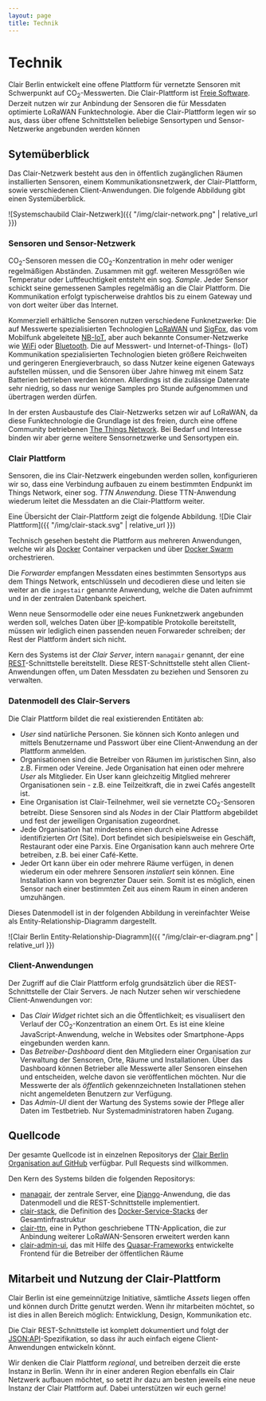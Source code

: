 ```yaml
---
layout: page
title: Technik
---
```


# Technik

Clair Berlin entwickelt eine offene Plattform für vernetzte Sensoren mit
Schwerpunkt auf CO<sub>2</sub>-Messwerten. Die Clair-Plattform ist [Freie
Software](https://www.gnu.org/philosophy/free-sw.de.html). Derzeit nutzen wir zur Anbindung der Sensoren die für Messdaten optimierte LoRaWAN Funktechnologie. Aber die Clair-Plattform legen wir so aus, dass über offene Schnittstellen beliebige Sensortypen und Sensor-Netzwerke angebunden werden können

## Sytemüberblick

Das Clair-Netzwerk besteht aus den in öffentlich zugänglichen Räumen installierten Sensoren, einem Kommunikationsnetzwerk, der Clair-Plattform, sowie verschiedenen Client-Anwendungen. Die folgende Abbildung gibt einen Systemüberblick.

![Systemschaubild Clair-Netzwerk]({{ "/img/clair-network.png" | relative_url }})

### Sensoren und Sensor-Netzwerk

CO<sub>2</sub>-Sensoren messen die CO<sub>2</sub>-Konzentration in mehr oder weniger regelmäßigen Abständen. Zusammen mit ggf. weiteren Messgrößen wie Temperatur oder Luftfeuchtigkeit entsteht ein sog. _Sample_. Jeder Sensor schickt seine gemessenen Samples regelmäßig an die Clair Plattform. Die Kommunikation erfolgt typischerweise drahtlos bis zu einem Gateway und von dort weiter über das Internet.

Kommerziell erhältliche Sensoren nutzen verschiedene Funknetzwerke: Die auf Messwerte spezialisierten Technologien [LoRaWAN](https://lora-alliance.org/about-lorawan) und [SigFox](https://www.sigfox.com/en), das vom Mobilfunk abgeleitete [NB-IoT](https://en.wikipedia.org/wiki/Narrowband_IoT), aber auch bekannte Consumer-Netzwerke wie [WiFi](https://www.wi-fi.org) oder [Bluetooth](https://www.bluetooth.com). Die auf Messwert- und Internet-of-Things- (IoT) Kommunikation spezialisierten Technologien bieten größere Reichweiten und geringeren Energieverbrauch, so dass Nutzer keine eigenen Gateways aufstellen müssen, und die Sensoren über Jahre hinweg mit einem Satz Batterien betrieben werden können. Allerdings ist die zulässige Datenrate sehr niedrig, so dass nur wenige Samples pro Stunde aufgenommen und übertragen werden dürfen.

In der ersten Ausbaustufe des Clair-Netzwerks setzen wir auf LoRaWAN, da diese Funktechnologie die Grundlage ist des freien, durch eine offene Community betriebenen [The Things Network](https://www.thethingsnetwork.org/community/berlin/). Bei Bedarf und Interesse binden wir aber gerne weitere Sensornetzwerke und Sensortypen ein.

### Clair Plattform

Sensoren, die ins Clair-Netzwerk eingebunden werden sollen, konfigurieren wir so, dass eine Verbindung aufbauen zu einem bestimmten Endpunkt im Things Network, einer sog. _TTN Anwendung_. Diese TTN-Anwendung wiederum leitet die Messdaten an die Clair-Plattform weiter.

Eine Übersicht der Clair-Plattform zeigt die folgende Abbildung.
![Die Clair Plattform]({{ "/img/clair-stack.svg" | relative_url }})

Technisch gesehen besteht die Plattform aus mehreren Anwendungen, welche wir als [Docker](https://docs.docker.com/get-started/) Container verpacken und über [Docker Swarm](https://docs.docker.com/engine/swarm/) orchestrieren. 

Die _Forwarder_ empfangen Messdaten eines bestimmten Sensortyps aus dem Things Network, entschlüsseln und decodieren diese und leiten sie weiter an die `ingestair` genannte Anwendung, welche die Daten aufnimmt und in der zentralen Datenbank speichert.

Wenn neue Sensormodelle oder eine neues Funknetzwerk angebunden werden soll, welches Daten über [IP](https://de.wikipedia.org/wiki/Internet_Protocol)-kompatible Protokolle bereitstellt,
müssen wir lediglich einen passenden neuen Forwareder schreiben; der Rest der Plattform ändert sich nicht.

Kern des Systems ist der _Clair Server_, intern `managair` genannt, der
eine
[REST](https://de.wikipedia.org/wiki/Representational_State_Transfer)-Schnittstelle
bereitstellt. Diese REST-Schnittstelle steht allen Client-Anwendungen offen, um Daten Messdaten zu beziehen und Sensoren zu verwalten.

### Datenmodell des Clair-Servers

Die Clair Plattform bildet die real existierenden Entitäten ab:

- _User_ sind natürliche Personen. Sie können sich Konto anlegen und mittels Benutzername und Passwort über eine Client-Anwendung an der Plattform anmelden.
- Organisationen sind die Betreiber von Räumen im juristischen Sinn, also z.B. Firmen oder Vereine. Jede Organisation hat einen oder mehrere _User_ als Mitglieder. Ein User kann gleichzeitig Mitglied mehrerer Organisationen sein - z.B. eine Teilzeitkraft, die in zwei Cafés angestellt ist.
- Eine Organisation ist Clair-Teilnehmer, weil sie vernetzte CO<sub>2</sub>-Sensoren betreibt. Diese Sensoren sind als _Nodes_ in der Clair Plattform abgebildet und fest der jeweiligen Organisation zugeordnet.
- Jede Organisation hat mindestens einen durch eine Adresse identifizierten _Ort_ (Site). Dort befindet sich besipielsweise ein Geschäft, Restaurant oder eine Parxis. Eine Organisation kann auch mehrere Orte betreiben, z.B. bei einer Café-Kette.
- Jeder Ort kann über ein oder mehrere Räume verfügen, in denen wiederum ein oder mehrere Sensoren _instaliert_ sein können. Eine Installation kann von begrenzter Dauer sein. Somit ist es möglich, einen Sensor nach einer bestimmten Zeit aus einem Raum in einen anderen umzuhängen.

Dieses Datenmodell ist in der folgenden Abbildung in vereinfachter
Weise als Entity-Relationship-Diagramm dargestellt.

![Clair Berlin Entity-Relationship-Diagramm]({{ "/img/clair-er-diagram.png" | relative_url }})

### Client-Anwendungen

Der Zugriff auf die Clair Plattform erfolg grundsätzlich über die REST-Schnittstelle der Clair Servers. Je nach Nutzer sehen wir verschiedene Client-Anwendungen vor:

- Das _Clair Widget_ richtet sich an die Öffentlichkeit; es visualiisert den Verlauf der CO<sub>2</sub>-Konzentration an einem Ort. Es ist eine kleine JavaScript-Anwendung, welche in Websites oder Smartphone-Apps eingebunden werden kann. 
- Das _Betreiber-Dashboard_ dient den Mitgliedern einer Organisation zur Verwaltung der Sensoren, Orte, Räume und Installationen. Über das Dashboard können Betrieber alle Messwerte aller Sensoren einsehen und entscheiden, welche davon sie veröffentlichen möchten. Nur die Messwerte der als _öffentlich_ gekennzeichneten Installationen stehen nicht angemeldeten Benutzern zur Verfügung.
- Das _Admin-UI_ dient der Wartung des Systems sowie der Pflege aller Daten im Testbetrieb. Nur Systemadministratoren haben Zugang.

## Quellcode

Der gesamte Quellcode ist in einzelnen Repositorys der [Clair Berlin
Organisation auf GitHub](https://github.com/ClairBerlin) verfügbar. Pull
Requests sind willkommen.

Den Kern des Systems bilden die folgenden Repositorys:

* [managair](https://github.com/ClairBerlin/managair), der zentrale Server, eine
  [Django](https://www.djangoproject.com/)-Anwendung, die das Datenmodell und
  die REST-Schnittstelle implementiert.
* [clair-stack](https://github.com/ClairBerlin/clair-stack), die Definition des
  [Docker-Service-Stacks](https://docs.docker.com/get-started/swarm-deploy/)
  der Gesamtinfrastruktur
* [clair-ttn](https://github.com/ClairBerlin/clair-ttn), eine in Python
  geschriebene TTN-Application, die zur Anbindung weiterer LoRaWAN-Sensoren
  erweitert werden kann
* [clair-admin-ui](https://github.com/ClairBerlin/clair-admin-ui), das mit
  Hilfe des [Quasar-Frameworks](https://quasar.dev/) entwickelte Frontend für
  die Betreiber der öffentlichen Räume

## Mitarbeit und Nutzung der Clair-Plattform

Clair Berlin ist eine gemeinnützige Initiative, sämtliche _Assets_ liegen offen und können durch Dritte genutzt werden. Wenn ihr mitarbeiten möchtet, so ist dies in allen Bereich möglich: Entwicklung, Design, Kommunikation etc.

Die Clair REST-Schnittstelle ist komplett dokumentiert und folgt der [JSON:API](https://jsonapi.org)-Spezifikation, so dass ihr auch einfach eigene Client-Anwendungen entwickeln könnt.

Wir denken die Clair Plattform _regional_, und betreiben derzeit die erste Instanz in Berlin. Wenn ihr in einer anderen Region ebenfalls ein Clair Netzwerk aufbauen möchtet, so setzt ihr dazu am besten jeweils eine neue Instanz der Clair Plattform auf. Dabei unterstützen wir euch gerne!
